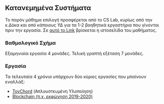 ## Κατανεμημένα Συστήματα

Το παρόν μάθημα επιλογή προσφέρεται από το CS Lab, κυρίως από την κ.Δόκα και από κάποιους ΥΔ για τα 1-2 βοηθητικά εργαστήρια που γίνονται πριν την εργασία.
Σε [αυτό το Link](http://www.cslab.ece.ntua.gr/courses/distrib/more_info.go) βρίσκεται η ιστοσελίδα του μαθήματος.

### Βαθμολογικό Σχήμα
Εξαμηνιαία εργασία 4 μονάδες. Τελική γραπτή εξέταση 7 μονάδες.

### Εργασία
Τα τελευταία 4 χρόνια υπάρχουν δύο κύριες εργασίες που μπαίνουν εναλλάξ:
- [ToyChord](https://pdos.csail.mit.edu/6.824/papers/stoica-chord.pdf) (Απλουστευμένη Υλοποίηση)
- [Blockchain (π.χ. εκφώνηση 2019-2020)](http://www.cslab.ece.ntua.gr/courses/distrib/2019/files/fall2019_20/assignment.pdf)
